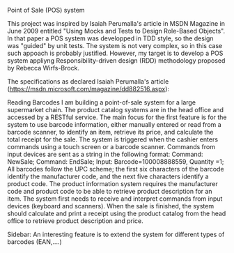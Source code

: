 Point of Sale (POS) system

This project was inspired by Isaiah Perumalla's article in MSDN Magazine in June 2009 entitled "Using Mocks and Tests to Design Role-Based Objects". In that paper a POS system was developped in TDD style, so the design was "guided" by unit tests.
The system is not very complex, so in this case such appoach is probably justified.
However, my target is to develop a POS system appliyng Responsibility-driven design (RDD) methodology proposed by Rebecca Wirfs-Brock.

The specifications as declared Isaiah Perumalla's article (https://msdn.microsoft.com/magazine/dd882516.aspx):

Reading Barcodes
I am building a point-of-sale system for a large supermarket chain. The product catalog systems are in the head office and accessed by a RESTful service. The main focus for the first feature is for the system to use barcode information, either manually entered or read from a barcode scanner, to identify an item, retrieve its price, and calculate the total receipt for the sale.
The system is triggered when the cashier enters commands using a touch screen or a barcode scanner. Commands from input devices are sent as a string in the following format:
Command: NewSale; 
Command: EndSale; 
Input: Barcode=100008888559, Quantity =1; 
All barcodes follow the UPC scheme; the first six characters of the barcode identify the manufacturer code, and the next five characters identify a product code. The product information system requires the manufacturer code and product code to be able to retrieve product description for an item. 
The system first needs to receive and interpret commands from input devices (keyboard and scanners). When the sale is finished, the system should calculate and print a receipt using the product catalog from the head office to retrieve product description and price.


Sidebar: An interesting feature is to extend the system for different types of barcodes (EAN,....)  
